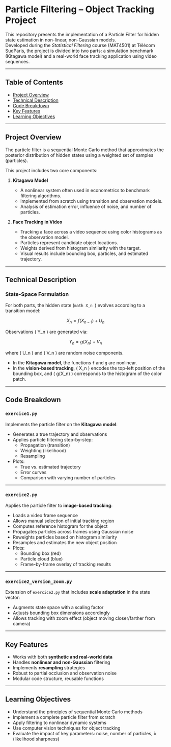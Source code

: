 # Particle Filtering – Object Tracking Project

This repository presents the implementation of a Particle Filter for hidden state estimation in non-linear, non-Gaussian models.  
Developed during the *Statistical Filtering* course (MAT4501) at Télécom SudParis, the project is divided into two parts: a simulation benchmark (Kitagawa model) and a real-world face tracking application using video sequences.

---

## Table of Contents

- [Project Overview](#project-overview)
- [Technical Description](#technical-description)
- [Code Breakdown](#code-breakdown)
- [Key Features](#key-features)
- [Learning Objectives](#learning-objectives)

---

## Project Overview

The particle filter is a sequential Monte Carlo method that approximates the posterior distribution of hidden states using a weighted set of samples (particles).

This project includes two core components:

1. **Kitagawa Model**  
   - A nonlinear system often used in econometrics to benchmark filtering algorithms.
   - Implemented from scratch using transition and observation models.
   - Analysis of estimation error, influence of noise, and number of particles.

2. **Face Tracking in Video**  
   - Tracking a face across a video sequence using color histograms as the observation model.
   - Particles represent candidate object locations.
   - Weights derived from histogram similarity with the target.
   - Visual results include bounding box, particles, and estimated trajectory.

---

## Technical Description

### State-Space Formulation

For both parts, the hidden state \(```math X_n ```\) evolves according to a transition model:

```math
X_n = f(X_{n-1}) + U_n
```

Observations \( Y_n \) are generated via:
```math
Y_n = g(X_n) + V_n
```

where \( U_n \) and \( V_n \) are random noise components.

- In the **Kitagawa model**, the functions `f` and `g` are nonlinear.
- In the **vision-based tracking**, \( X_n \) encodes the top-left position of the bounding box, and \( g(X_n) \) corresponds to the histogram of the color patch.

---

## Code Breakdown

### `exercice1.py`

Implements the particle filter on the **Kitagawa model**:

- Generates a true trajectory and observations
- Applies particle filtering step-by-step:
  - Propagation (transition)
  - Weighting (likelihood)
  - Resampling
- Plots:
  - True vs. estimated trajectory
  - Error curves
  - Comparison with varying number of particles


---

### `exercice2.py`

Applies the particle filter to **image-based tracking**:

- Loads a video frame sequence
- Allows manual selection of initial tracking region
- Computes reference histogram for the object
- Propagates particles across frames using Gaussian noise
- Reweights particles based on histogram similarity
- Resamples and estimates the new object position
- Plots:
  - Bounding box (red)
  - Particle cloud (blue)
  - Frame-by-frame overlay of tracking results

---

### `exercice2_version_zoom.py`

Extension of `exercice2.py` that includes **scale adaptation** in the state vector:

- Augments state space with a scaling factor
- Adjusts bounding box dimensions accordingly
- Allows tracking with zoom effect (object moving closer/farther from camera)

---

## Key Features

- Works with both **synthetic and real-world data**
- Handles **nonlinear and non-Gaussian** filtering
- Implements **resampling** strategies
- Robust to partial occlusion and observation noise
- Modular code structure, reusable functions

---

## Learning Objectives

- Understand the principles of sequential Monte Carlo methods
- Implement a complete particle filter from scratch
- Apply filtering to nonlinear dynamic systems
- Use computer vision techniques for object tracking
- Evaluate the impact of key parameters: noise, number of particles, λ (likelihood sharpness)
